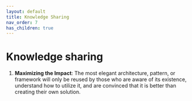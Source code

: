 ```yaml
---
layout: default
title: Knowledge Sharing
nav_order: 7
has_children: true
---
```

# Knowledge sharing

1. **Maximizing the Impact**: The most elegant architecture, pattern, or framework will only be reused by those who are aware of its existence, understand how to utilize it, and are convinced that it is better than creating their own solution.